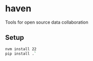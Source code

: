 # haven
Tools for open source data collaboration

## Setup

```bash
nvm install 22
pip install .`
```
